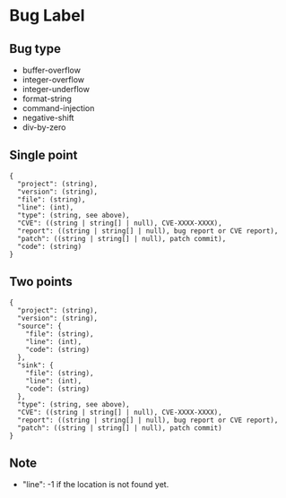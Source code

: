 # Bug Label
## Bug type
- buffer-overflow
- integer-overflow
- integer-underflow
- format-string
- command-injection
- negative-shift
- div-by-zero

## Single point
```
{
  "project": (string),
  "version": (string),
  "file": (string),
  "line": (int),
  "type": (string, see above),
  "CVE": ((string | string[] | null), CVE-XXXX-XXXX),
  "report": ((string | string[] | null), bug report or CVE report),
  "patch": ((string | string[] | null), patch commit),
  "code": (string)
}
```
## Two points
```
{
  "project": (string),
  "version": (string),
  "source": {
    "file": (string),
    "line": (int),
    "code": (string)
  },
  "sink": {
    "file": (string),
    "line": (int),
    "code": (string)
  },
  "type": (string, see above),
  "CVE": ((string | string[] | null), CVE-XXXX-XXXX),
  "report": ((string | string[] | null), bug report or CVE report),
  "patch": ((string | string[] | null), patch commit)
}
```

## Note
- "line": -1 if the location is not found yet.

